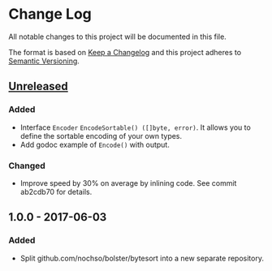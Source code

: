 # Change Log

All notable changes to this project will be documented in this file.

The format is based on [Keep a Changelog](http://keepachangelog.com/)
and this project adheres to [Semantic Versioning](http://semver.org/).

## [Unreleased]

### Added

- Interface `Encoder` `EncodeSortable() ([]byte, error)`. It allows you to
  define the sortable encoding of your own types.
- Add godoc example of `Encode()` with output.

### Changed

- Improve speed by 30% on average by inlining code. See commit ab2cdb70 for
  details.

## 1.0.0 - 2017-06-03

### Added

- Split github.com/nochso/bolster/bytesort into a new separate repository.

[Unreleased]: https://github.com/nochso/bytesort/compare/1.0.0...HEAD